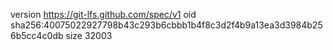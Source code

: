 version https://git-lfs.github.com/spec/v1
oid sha256:40075022927798b43c293b6cbbb1b4f8c3d2f4b9a13ea3d3984b256b5cc4c0db
size 32003
